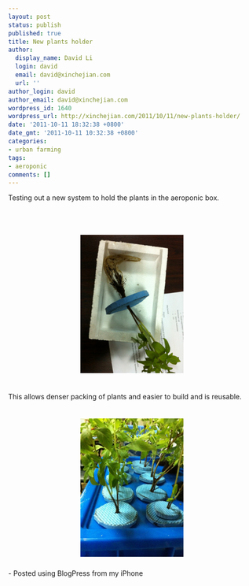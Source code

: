 ```yaml
---
layout: post
status: publish
published: true
title: New plants holder
author:
  display_name: David Li
  login: david
  email: david@xinchejian.com
  url: ''
author_login: david
author_email: david@xinchejian.com
wordpress_id: 1640
wordpress_url: http://xinchejian.com/2011/10/11/new-plants-holder/
date: '2011-10-11 18:32:38 +0800'
date_gmt: '2011-10-11 10:32:38 +0800'
categories:
- urban farming
tags:
- aeroponic
comments: []
---
```

<p>Testing out a new system to hold the plants in the aeroponic box. </p>
<p><br /><br /><center><a href='/uploads/2011/10/187E4DC5-740E-48A6-86C5-4ACBB8B3156F3.jpg'><img src='/uploads/2011/10/187E4DC5-740E-48A6-86C5-4ACBB8B3156F3.jpg' border='0' width='210' height='281' style='margin:5px'></a></center><br /></p>
<p>This allows denser packing of plants and easier to build and is reusable. <br /><br /><center><a href='/uploads/2011/10/0A112873-C7A1-42A7-B7AF-5CDF01AFDF3F2.jpg'><img src='/uploads/2011/10/0A112873-C7A1-42A7-B7AF-5CDF01AFDF3F2.jpg' border='0' width='210' height='281' style='margin:5px'></a></center><br />- Posted using BlogPress from my iPhone<br /></p>
